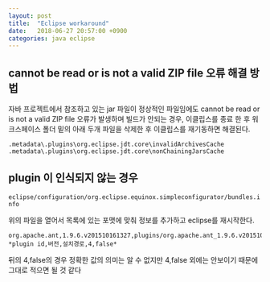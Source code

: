 ```yaml
---
layout: post
title:  "Eclipse workaround"
date:   2018-06-27 20:57:00 +0900
categories: java eclipse
---
```


## cannot be read or is not a valid ZIP file 오류 해결 방법

자바 프로젝트에서 참조하고 있는 jar 파일이 정상적인 파일임에도 cannot be read or is not a valid ZIP file 오류가 발생하며 빌드가 안되는 경우, 이클립스를 종료 한 후 워크스페이스 폴더 밑의 아래 두개 파일을 삭제한 후 이클립스를 재기동하면 해결된다.

`.metadata\.plugins\org.eclipse.jdt.core\invalidArchivesCache`
`.metadata\.plugins\org.eclipse.jdt.core\nonChainingJarsCache`

## plugin 이 인식되지 않는 경우

`eclipse/configuration/org.eclipse.equinox.simpleconfigurator/bundles.info`

위의 파일을 열어서 목록에 있는 포맷에 맞춰 정보를 추가하고 eclipse를 재시작한다.

    org.apache.ant,1.9.6.v201510161327,plugins/org.apache.ant_1.9.6.v201510161327/,4,false  
    *plugin id,버전,설치경로,4,false*

뒤의 4,false의 경우 정확한 값의 의미는 알 수 없지만 4,false 외에는 안보이기 때문에 그대로 적으면 될 것 같다

